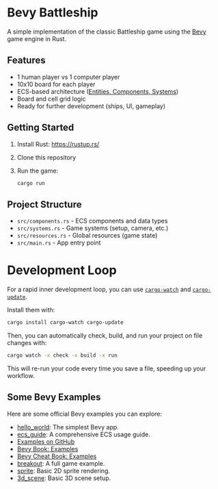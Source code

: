 # Bevy Battleship

A simple implementation of the classic Battleship game using the [Bevy](https://bevyengine.org/) game engine in Rust.

## Features

- 1 human player vs 1 computer player
- 10x10 board for each player
- ECS-based architecture ([Entities, Components, Systems](https://bevyengine.org/learn/book/getting-started/ecs/))
- Board and cell grid logic
- Ready for further development (ships, UI, gameplay)

## Getting Started

1. Install Rust: <https://rustup.rs/>
2. Clone this repository
3. Run the game:

   ```sh
   cargo run
   ```

## Project Structure

- `src/components.rs` - ECS components and data types
- `src/systems.rs` - Game systems (setup, camera, etc.)
- `src/resources.rs` - Global resources (game state)
- `src/main.rs` - App entry point

# Development Loop

For a rapid inner development loop, you can use [`cargo-watch`](https://crates.io/crates/cargo-watch) and [`cargo-update`](https://crates.io/crates/cargo-update).

Install them with:

```sh
cargo install cargo-watch cargo-update
```

Then, you can automatically check, build, and run your project on file changes with:

```sh
cargo watch -x check -x build -x run
```

This will re-run your code every time you save a file, speeding up your workflow.

## Some Bevy Examples

Here are some official Bevy examples you can explore:

- [hello_world](https://github.com/bevyengine/bevy/blob/main/examples/hello_world.rs): The simplest Bevy app.
- [ecs_guide](https://github.com/bevyengine/bevy/blob/main/examples/ecs/ecs_guide.rs): A comprehensive ECS usage guide.
- [Examples on GitHub](https://github.com/bevyengine/bevy/tree/main/examples)
- [Bevy Book: Examples](https://bevyengine.org/learn/book/examples/)
- [Bevy Cheat Book: Examples](https://bevy-cheatbook.github.io/examples.html)
- [breakout](https://github.com/bevyengine/bevy/blob/main/examples/game/breakout.rs): A full game example.
- [sprite](https://github.com/bevyengine/bevy/blob/main/examples/2d/sprite.rs): Basic 2D sprite rendering.
- [3d_scene](https://github.com/bevyengine/bevy/blob/main/examples/3d/3d_scene.rs): Basic 3D scene setup.
